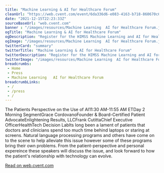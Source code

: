 ```yaml
--- 
title: "Machine Learning & AI for Healthcare Forum"
cleanUrl: "https://web.cvent.com/event/6da336d6-e083-4163-b718-860670c6391d/websitePage:645d57e4-75eb-4769-b2c0-f201a0bfc6ce"
date: "2021-12-15T22:23:33Z"
sourceBaseUrl: "web.cvent.com"
banner : "/images/resources/Machine Learning  AI for Healthcare Forum.jpg"
ogTitle: "Machine Learning & AI for Healthcare Forum"
ogDescription: "Register for the HIMSS Machine Learning and AI for Healthcare Digital Forum to learn from leaders in the industry, discuss how to introduce MLAI tools that have staying power and use data to positively affect the delivery of patient care. Learn more and join me at"
ogImage: "/images/resources/Machine Learning  AI for Healthcare Forum.jpg"
twitterCard: "summary"
twitterTitle: "Machine Learning & AI for Healthcare Forum"
twitterDescription: "Register for the HIMSS Machine Learning and AI for Healthcare Digital Forum to learn from leaders in the industry, discuss how to introduce MLAI tools that have staying power and use data to positively affect the delivery of patient care. Learn more and join me at"
twitterImage: "/images/resources/Machine Learning  AI for Healthcare Forum.jpg"
breadcrumbs:
 - Home
 - Press
 - Machine Learning   AI for Healthcare Forum
breadcrumbLinks:
 - / 
 - /press
 - / 
---
```

The Patients Perspective on the Use of AI11:30 AM-11:55 AM ETDay 2 Morning SegmentGrace CordovanoFounder & Board-Certified Patient AdvocateEnlightening Results, LLCFrank CutittaChief Executive OfficerHealthTech Decision LabIts long been a lament of patients that doctors and clinicians spend too much time behind laptops or staring at screens. Natural language processing programs and others have come on to the scene to help alleviate this issue however some of these programs bring their own problems. From the patient-perspective and personal expereince these speakers will discuss the issue, and look forward to how the patient's relationship with technology can evolve.  
  
[Read on web.cvent.com](https://web.cvent.com/event/6da336d6-e083-4163-b718-860670c6391d/websitePage:645d57e4-75eb-4769-b2c0-f201a0bfc6ce)
